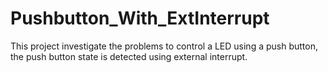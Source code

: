 # Pushbutton_With_ExtInterrupt
This project investigate the problems to control a LED using a push button, the push button state is detected using external interrupt.
